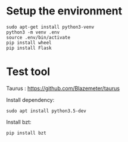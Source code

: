 # Setup the environment

```
sudo apt-get install python3-venv
python3 -m venv .env
source .env/bin/activate
pip install wheel
pip install Flask
```

# Test tool

Taurus : https://github.com/Blazemeter/taurus

Install dependency: 
```
sudo apt install python3.5-dev
```
 
Install bzt:
```
pip install bzt
```


